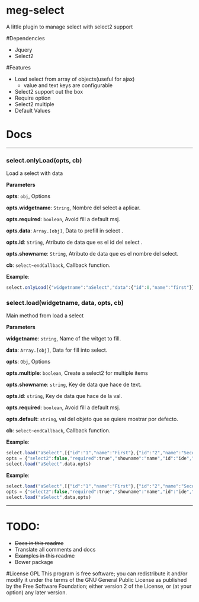 # meg-select
A little plugin to manage select with select2 support

#Dependencies
 - Jquery
 - Select2 

#Features
 - Load select from array of objects(useful for ajax)
 	- value and text keys are configurable
 - Select2 support out the box
 - Require option
 - Select2 multiple
 - Default Values

# Docs
*** * *

### select.onlyLoad(opts, cb) 

Load a select with data

**Parameters**

**opts**: `obj`, Options

**opts.widgetname**: `String`, Nombre del select a aplicar.

**opts.required**: `boolean`, Avoid fill a default msj.

**opts.data**: `Array.[obj]`, Data to prefill in select .

**opts.id**: `String`, Atributo de data que es el id del select .

**opts.showname**: `String`, Atributo de data que es el nombre del select.

**cb**: `select~endCallback`, Callback function.


**Example**:
```js
select.onlyLoad({"widgetname":"aSelect","data":{"id":0,"name":"first"}})
```


### select.load(widgetname, data, opts, cb) 

Main method from load a select

**Parameters**

**widgetname**: `string`, Name of the witget to fill.

**data**: `Array.[obj]`, Data for fill into select.

**opts**: `Obj`, Options

**opts.multiple**: `boolean`, Create a select2 for multiple items

**opts.showname**: `string`, Key de data que hace de text.

**opts.id**: `string`, Key de data que hace de la val.

**opts.required**: `boolean`, Avoid fill a default msj.

**opts.default**: `string`, val del objeto que se quiere mostrar por defecto.

**cb**: `select~endCallback`, Callback function.


**Example**:
```js
select.load("aSelect",[{"id":"1","name":"First"},{"id":"2","name":"Second"}]),data = [{"id":"1","name":"First"},{"id":"2","name":"Second"}]
opts = {"select2":false,"required":true","showname":"name","id":"ide","default":"1234"}
select.load("aSelect",data,opts)
```

**Example**:
```js
select.load("aSelect",[{"id":"1","name":"First"},{"id":"2","name":"Second"}]),data = [{"id":"1","name":"First"},{"id":"2","name":"Second"}]
opts = {"select2":false,"required":true","showname":"name","id":"ide","default":"1234"}
select.load("aSelect",data,opts)
```
* * *

# TODO:
 - ~~Docs in this readme~~
 - Translate all comments and docs
 - ~~Examples in this readme~~
 - Bower package

#License
GPL
This program is free software; you can redistribute it and/or modify it under the terms of the GNU General Public License as published by the Free Software Foundation; either version 2 of the License, or (at your option) any later version.





